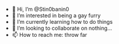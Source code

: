 - 👋 Hi, I’m @Stin0banin0
- 👀 I’m interested in being a gay furry
- 🌱 I’m currently learning how to do things
- 💞️ I’m looking to collaborate on nothing...
- 📫 How to reach me: throw far

<!---
Stin0banin0/Stin0banin0 is a ✨ special ✨ repository because its `README.md` (this file) appears on your GitHub profile.
You can click the Preview link to take a look at your changes.
--->
